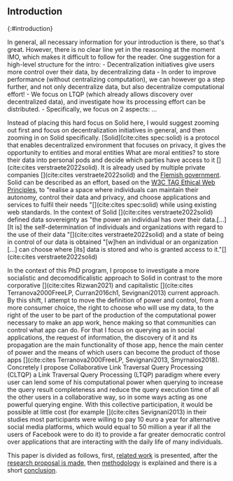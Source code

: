 ## Introduction
{:#introduction}

<span class="comment" data-author="RT">
    In general, all necessary information for your introduction is there, so that's great.
    However, there is no clear line yet in the reasoning at the moment IMO, which makes it difficult to follow for the reader.
    One suggestion for a high-level structure for the intro:
    - Decentralization initiatives give users more control over their data, by decentralizing data
    - In order to improve performance (without centralizing computation), we can however go a step further, and not only decentralize data, but also decentralize computational effort!
    - We focus on LTQP (which already allows discovery over decentralized data), and investigate how its processing effort can be distributed.
    - Specifically, we focus on 2 aspects: ...
</span>

<span class="comment" data-author="RT">Instead of placing this hard focus on Solid here, I would suggest zooming out first and focus on decentralization initiatives in general, and then zooming in on Solid specifically.</span>
[Solid](cite:cites spec:solid) is a protocol that enables decentralized environment 
that focuses on privacy, it gives the opportunity to entities and moral entities <span class="comment" data-author="RT">What are moral entities?</span> to store
their data into personal pods and decide which parties have access to it
[](cite:cites verstraete2022solid).
It is already used by multiple private companies [](cite:cites verstraete2022solid) and
the [Flemish government](https://www.vlaanderen.be/digitaal-vlaanderen/athumi-het-vlaams-datanutsbedrijf).
Solid can be described as an effort,
based on the [W3C TAG Ethical Web Principles](https://www.w3.org/TR/ethical-web-principles/),
to "realise a space where individuals can maintain their autonomy,
control their data and privacy, and choose applications and services to fulfil their needs
"[](cite:cites spec:solid) while using existing web standards.
In the context of Solid [](cite:cites verstraete2022solid) defined data sovereignty as 
"the power an individual has over their data.[...][It is] the self-determination of 
individuals and organizations with regard to the use of their data "[](cite:cites verstraete2022solid)
and a state of being in control of our data is obtained
"[w]hen an individual or an organization [...] can choose where [its] data is stored and who is granted access to it."[](cite:cites verstraete2022solid)

In the context of this PhD program, I propose to investigate a more socialistic and decomodificalistic approach to Solid 
in contrast to the more corporative [](cite:cites Rizwan2021) and capitalistic [](cite:cites Terranova2000FreeLP, Curran2016ch1, Sevignani2013) current approach.
By this shift, I attempt to move the definition of power and control, from a more consumer choice, the right to choose who will use my data,
to the right of the user to be part of the production of the computational power necessary to make an app work,
hence making so that communities can control what app can do.
For that I focus on querying as in social applications, the request of information, the discovery of it
and its propagation are the main functionality of those app, 
hence the main center of power and the means of which users can become the product of those apps
[](cite:cites Terranova2000FreeLP, Sevignani2013, Smyrnaios2018).
Concretely I propose  Collaborative Link Traversal Query Processing (CLTQP)
a Link Traversal Query Processing (LTQP) paradigm where every user can lend some of 
his computational power when querying to increase the query result completeness and reduce the query execution time of all the other users in a collaborative way,
so in some ways acting as one powerful querying engine.
With this collective participation, it would be possible at little cost (for example [](cite:cites Sevignani2013) in their studies most participants
were willing to pay 10 euro a year for alternative social media platforms,
which would equal to 50 million a year if all the users of Facebook were to do it) to provide a far greater democratic control
over applications that are interacting with the daily life of many individuals.

This paper is divided as follows, first,
[related work](#litterature_review) is presented,
after the [research proposal is made](#proposal),
then [methodology](#evaluation) is explained and there is a short [conclusion](#conclusion).




<!-- 
* Problem statement
    * what is the problem that you are trying to solve? Importance: Why is this problem important and for whom? Who will benefit and who should care? What is the impact of solving this problem (for the research community, or society in general).
* Related work 
    * Has a solution to this problem been attempted before and how? If not, have research efforts tried or solved similar problems? What can you learn from these efforts? If you are addressing an existing problem, what are the limitations of current solutions? What are you adding that is novel? Why?
* Research question(s) and hypotheses 
    * What hypotheses do you make in formulating your solution? What are the questions you need to answer in order to solve the problem? Are there boundary cases you plan to exclude or assumptions you base on?
* Preliminary results 
    * What research methods did you follow in your proposal? Have you produced any results so far?
* Evaluation
    * How do you know you’ve answered your question(s)? What are the methods you apply to test your hypotheses? Have you identified criteria to measure the degree of success of your solution?
* Reflection and future work: Are there any limitations in your approach? What are your planned next steps to complete your investigation?

-->